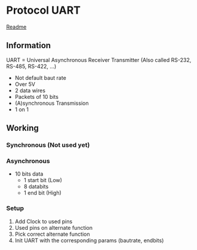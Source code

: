 # Protocol UART
[Readme](../README.md)
## Information

UART = Universal Asynchronous Receiver Transmitter
(Also called RS-232, RS-485, RS-422, ...)

- Not default baut rate
- Over 5V
- 2 data wires
- Packets of 10 bits
- (A)synchronous Transmission
- 1 on 1

## Working
###  Synchronous (Not used yet)

### Asynchronous 
- 10 bits data
  - 1 start bit (Low)
  - 8 databits
  - 1 end bit (High)
### Setup
1. Add Clock to used pins
2. Used pins on alternate function
3. Pick correct alternate function
4. Init UART with the corresponding params (bautrate, endbits)

